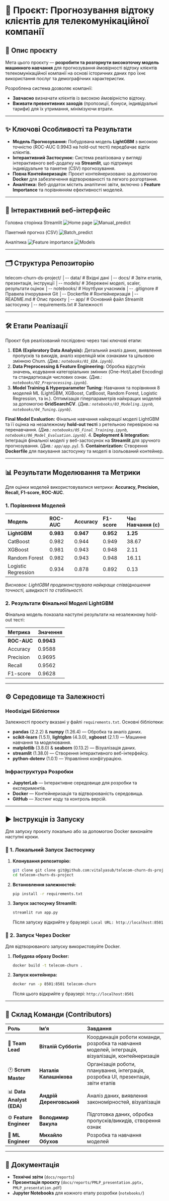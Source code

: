 # 🧠 Проєкт: Прогнозування відтоку клієнтів для телекомунікаційної компанії

## 📄 Опис проєкту

Мета цього проєкту — **розробити та розгорнути високоточну модель машинного навчання** для прогнозування ймовірності відтоку клієнтів телекомунікаційної компанії на основі історичних даних про їхнє використання послуг та демографічних характеристик.

Розроблена система дозволяє компанії:

- **Завчасно** визначати клієнтів із високою ймовірністю відтоку.
- **Вживати превентивних заходів** (пропозиції, бонуси, індивідуальні тарифи) для їх утримання, мінімізуючи втрати.

---

## ✨ Ключові Особливості та Результати

- **Модель Прогнозування:**
Побудована модель **LightGBM** з високою точністю (ROC-AUC 0.9943 на hold-out тесті) передбачає відтік клієнтів.
- **Інтерактивний Застосунок:**
Система реалізована у вигляді інтерактивного веб-додатку на **Streamlit**, що підтримує індивідуальне та пакетне (CSV) прогнозування.
- **Повна Контейнеризація:**
Проєкт контейнеризовано за допомогою **Docker** для забезпечення відтворюваності та легкого розгортання.
- **Аналітика:**
Веб-додаток містить аналітичні звіти, включно з **Feature Importance** та порівнянням ефективності моделей.

---

## 🎨 Інтерактивний веб-інтерфейс

Головна сторінка Streamlit
![Home page](https://github.com//vitalyasub/telecom-churn-ds-project/tree/main/docs/img/app_pg_1.jpg)
![Manual_predict](https://github.com//vitalyasub/telecom-churn-ds-project/tree/main/docs/img/app_pg_1_2.jpg)

Пакетний прогноз (CSV)
![Batch_predict](https://github.com//vitalyasub/telecom-churn-ds-project/tree/main/docs/img/app_pg_2.jpg)

Аналітика
![Feature importance](https://github.com//vitalyasub/telecom-churn-ds-project/tree/main/docs/img/app_pg_3_1.jpg)
![Models](https://github.com//vitalyasub/telecom-churn-ds-project/tree/main/docs/img/app_pg_3_2.jpg)

---

## 🗂️ Структура Репозиторію

telecom-churn-ds-project/
│-- data/                    # Вхідні дані
│-- docs/                    # Звіти етапів, презентація, інструкції
│-- models/                  # Збережені моделі, scaler, результати оцінок
│-- notebooks/               # Ноутбуки учасників
│-- .gitignore               # Правила ігнорування Git
│-- Dockerfile               # Rонтейнеризація
│-- README.md                # Опис проєкту
│-- app/                     # Основний файл Streamlit застосунку
│-- requirements.txt         # Залежності

---

## 🛠️ Етапи Реалізації

Проєкт був реалізований послідовно через такі ключові етапи:

1.  **EDA (Exploratory Data Analysis):**
Детальний аналіз даних, виявлення пропусків та викидів, аналіз кореляцій між ознаками та цільовою змінною Churn. _(Див.: `notebooks/01_EDA.ipynb`)_.
2.  **Data Preprocessing & Feature Engineering:**
Обробка відсутніх значень, кодування категоріальних змінних (One-Hot/Label Encoding) та стандартизація числових ознак. _(Див.: `notebooks/02_Preprocessing.ipynb`)_.
3.  **Model Training & Hyperparameter Tuning:**
Навчання та порівняння 8 моделей ML (LightGBM, XGBoost, CatBoost, Random Forest, Logistic Regression, та ін.). Оптимізація гіперпараметрів найкращих моделей за допомогою **GridSearchCV**. _(Див.: `notebooks/03_Modeling.ipynb`, `notebooks/04_Tuning.ipynb`)_.

**Final Model Evaluation:**
Фінальне навчання найкращої моделі LightGBM та її оцінка на незалежному **hold-out тесті** з ретельною перевіркою на перенавчання. _(Див.: `notebooks/05_Final_Training.ipynb`, `notebooks/06_Model_Evaluation.ipynb`)_.
4.  **Deployment & Integration:**
Інтеграція фінальної моделі у веб-застосунок на **Streamlit** для зручного прогнозування. _(Див.: `app/app.py`)_.
5.  **Containerization:**
Створення **Dockerfile** для пакування застосунку та моделі в ізольований контейнер.

---

## 📊 Результати Моделювання та Метрики

Для оцінки моделей використовувалися метрики: **Accuracy, Precision, Recall, F1-score, ROC-AUC**.

### 1. Порівняння Моделей

| Модель              | ROC-AUC   | Accuracy  | F1-score  | Час Навчання (с) |
| :------------------ | :-------- | :-------- | :-------- | :--------------- |
| **LightGBM**        | **0.983** | **0.947** | **0.952** | **1.25**         |
| CatBoost            | 0.982     | 0.944     | 0.949     | 38.67            |
| XGBoost             | 0.981     | 0.943     | 0.948     | 2.11             |
| Random Forest       | 0.982     | 0.943     | 0.948     | 16.11            |
| Logistic Regression | 0.934     | 0.878     | 0.892     | 0.13             |

_Висновок: LightGBM продемонструвала найкраще співвідношення точності, швидкості та стабільності._

### 2. Результати Фінальної Моделі LightGBM

Фінальна модель показала наступні результати на незалежному hold-out тесті:

| Метрика     | Значення   |
| :---------- | :--------- |
| **ROC-AUC** | **0.9943** |
| Accuracy    | 0.9588     |
| Precision   | 0.9695     |
| Recall      | 0.9562     |
| F1-score    | 0.9628     |

---

## ⚙️ Середовище та Залежності

### Необхідні Бібліотеки

Залежності проєкту вказані у файлі `requirements.txt`. Основні бібліотеки:

- **pandas** ($2.2.2$) & **numpy** ($1.26.4$) — Обробка та аналіз даних.
- **scikit-learn** ($1.5.1$), **lightgbm** ($4.3.0$), **xgboost** ($2.1.1$) — Машинне навчання та моделювання.
- **matplotlib** ($3.8.0$) & **seaborn** ($0.13.2$) — Візуалізація даних.
- **streamlit** ($1.38.0$) — Створення інтерактивного веб-інтерфейсу.
- **python-dotenv** ($1.0.1$) — Управління конфігурацією.

### Інфраструктура Розробки

- **JupyterLab** — Інтерактивне середовище для розробки та експериментів.
- **Docker** — Контейнеризація та відтворюваність середовища.
- **GitHub** — Хостинг коду та контроль версій.

---

## ▶️ Інструкція із Запуску

Для запуску проєкту локально або за допомогою Docker виконайте наступні кроки.

### 🔹 1. Локальний Запуск Застосунку

1.  **Клонування репозиторію:**
    ```bash
    git clone git clone git@github.com:vitalyasub/telecom-churn-ds-project.git
    cd telecom-churn-ds-project
    ```
2.  **Встановлення залежностей:**
    ```bash
    pip install -r requirements.txt
    ```
3.  **Запуск застосунку Streamlit:**
    ```bash
    streamlit run app.py
    ```
    Після запуску відкрийте у браузері: `Local URL: http://localhost:8501`

### 🔸 2. Запуск Через Docker

Для відтворюваного запуску використовуйте Docker.

1.  **Побудова образу Docker:**
    ```bash
    docker build -t telecom-churn .
    ```
2.  **Запуск контейнера:**
    ```bash
    docker run -p 8501:8501 telecom-churn
    ```
    Після цього відкрийте у браузері: `http://localhost:8501`

---

## 👥 Склад Команди (Contributors)

| Роль                      | Ім’я                     | Завдання                                                     |
| :------------------------ | :----------------------- | :----------------------------------------------------------- |
| 🧭 **Team Lead**          | **Віталій Субботін**     | Координація роботи команди, pозробка та навчання моделей, інтеграція, візуалізація, контейнеризація       |
| 🕐 **Scrum Master**       | **Наталія Калашнікова**  | Організація роботи, планування, інтеграція, розробка UI, презентація, звіти етапів            |
| 📊 **Data Analyst (EDA)** | **Андрій Деренговський** | Аналіз даних, виявлення закономірностей, візуалізація        |
| ⚙️ **Feature Engineer**   | **Володимир Вакула**            | Підготовка даних, обробка пропусків/викидів, створення ознак |
| 🤖 **ML Engineer**        | **Михайло Обухов**       | Розробка та навчання моделей         |

---

## 📜 Документація

- **Технічні звіти** (`docs/reports`)
- **Презентація проєкту** (`docs/reports/PMLP_presentation.pptx, PMLP_presentation.pdf`)
- **Jupyter Notebooks** для кожного етапу розробки (`notebooks/`)
